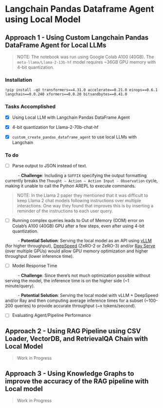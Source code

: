 # Langchain Pandas Dataframe Agent using Local Model

## Approach 1 - Using Custom Langchain Pandas DataFrame Agent for Local LLMs

> NOTE: The notebook was run using Google Colab A100 (40GB). The `meta-llama/Llama-2-13b-hf` model requires ~36GB GPU memory with 4-bit quantization.

### Installation

```
!pip install -qU transformers==4.31.0 accelerate==0.21.0 einops==0.6.1 langchain==0.0.240 xformers==0.0.20 bitsandbytes==0.41.0

```

### Tasks Accomplished

- [x] Using Local LLM with Langchain Pandas DataFrame Agent
   
- [x] 4-bit quantization for Llama-2-70b-chat-hf
   
- [x] `custom_create_pandas_dataframe_agent` to use local LLMs with Langchain


### To do

- [ ] Parse output to JSON instead of text.
   
&ensp;&ensp;&ensp;&ensp;&ensp;&ensp;- **Challenge**: Including a `SUFFIX` specifying the output formatting currently breaks the `Thought – Action – Action Input - Observation` cycle, making it unable to call the Python AREPL to execute commands. 

> NOTE: In the Llama 2 paper they mentioned that it was difficult to keep Llama 2 chat models following instructions over multiple interactions.
> One way they found that improves this is by inserting a reminder of the instructions to each user query. 

- [ ] Running complex queries leads to Out of Memory (OOM) error on Colab’s A100 (40GB) GPU after a few steps, even after using 4-bit quantization.

&ensp;&ensp;&ensp;&ensp;&ensp;&ensp;- **Potential Solution**: Serving the local model as an API using [vLLM](https://github.com/vllm-project/vllm) (for higher throughput), [DeepSpeed](https://www.deepspeed.ai/) (ZeRO-2 or ZeRO-3) and/or [Ray Serve](https://docs.ray.io/en/latest/serve/index.html) (over multiple GPUs) would allow GPU memory optimization and higher throughput (lower inference time).

- [ ] Model Response Time
   
&ensp;&ensp;&ensp;&ensp;&ensp;&ensp;- **Challenge**: Since there’s not much optimization possible without serving the model, the inference time is on the higher side (~1 minute/query).

&ensp;&ensp;&ensp;&ensp;&ensp;&ensp;- **Potential Solution**: Serving the local model with vLLM + DeepSpeed and/or Ray and then computing average inference times for a subset (~100-200 queries) to provide accurate throughput (~x tokens/second).

- [ ] Evaluating Agent/Pipeline Performance


## Approach 2 - Using RAG Pipeline using CSV Loader, VectorDB, and RetrievalQA Chain with Local Model

> Work in Progress


## Approach 3 - Using Knowledge Graphs to improve the accuracy of the RAG pipeline with Local model
> Work in Progress
